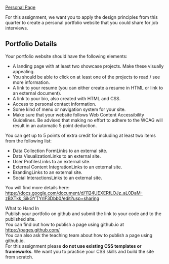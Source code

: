 [Personal Page](https://missystem.github.io/)

For this assignment, we want you to apply the design principles from this quarter to create a personal portfolio website that you could share for job interviews.
  
## Portfolio Details  
Your portfolio website should have the following elements:  

* A landing page with at least two showcase projects. Make these visually appealing.
* You should be able to click on at least one of the projects to read / see more information.
* A link to your resume (you can either create a resume in HTML or link to an external document).
* A link to your bio, also created with HTML and CSS.
* Access to personal contact information.
* Some kind of menu or navigation system for your site.
* Make sure that your website follows Web Content Accessibility Guidelines. Be advised that making no effort to adhere to the WCAG will result in an automatic 5 point deduction.
  
You can get up to 5 points of extra credit for including at least two items from the following list:
* Data Collection FormLinks to an external site.
* Data VisualizationLinks to an external site.
* User ProfilesLinks to an external site.
* External Content IntegrationLinks to an external site.
* BrandingLinks to an external site.
* Social InteractionsLinks to an external site.
  
You will find more details here:   
https://docs.google.com/document/d/1124UEXERfLOJz_aL0DaM-zBXTkk_SikGYTYrIF3Dbb0/edit?usp=sharing  

What to Hand In  
Publish your portfolio on github and submit the link to your code and to the published site.  
You can find out how to publish a page using github.io at https://pages.github.com/  
You can also ask the teaching team about how to publish a page using github.io.  
For this assignment please **do not use existing CSS templates or frameworks**. We want you to practice your CSS skills and build the site from scratch.  
